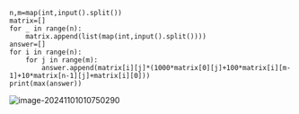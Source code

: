 ```
n,m=map(int,input().split())
matrix=[]
for _ in range(n):
    matrix.append(list(map(int,input().split())))
answer=[]
for i in range(n):
    for j in range(m):
        answer.append(matrix[i][j]*(1000*matrix[0][j]+100*matrix[i][m-1]+10*matrix[n-1][j]+matrix[i][0]))
print(max(answer))
```

![image-20241101010750290](C:\Users\huawei\AppData\Roaming\Typora\typora-user-images\image-20241101010750290.png)